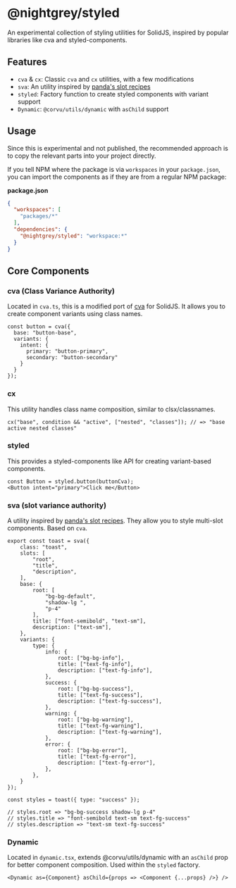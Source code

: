 # @nightgrey/styled

An experimental collection of styling utilities for SolidJS, inspired by popular libraries like cva and styled-components.

## Features
- `cva` & `cx`: Classic `cva` and `cx` utilities, with a few modifications
- `sva`: An utility inspired by [panda's slot recipes](https://panda-css.com/docs/concepts/slot-recipes)
- `styled`: Factory function to create styled components with variant support
- `Dynamic`: `@corvu/utils/dynamic` with `asChild` support

## Usage

Since this is experimental and not published, the recommended approach is to copy the relevant parts into your project directly.

If you tell NPM where the package is via `workspaces` in your `package.json`, you can import the components as if they are from a regular NPM package:

**package.json**
```json
{
  "workspaces": [
    "packages/*"
  ],
  "dependencies": {
    "@nightgrey/styled": "workspace:*"
  }
}
```

## Core Components

### cva (Class Variance Authority)
Located in `cva.ts`, this is a modified port of [cva](https://github.com/joe-bell/cva) for SolidJS. It allows you to create component variants using class names.

```tsx
const button = cva({
  base: "button-base",
  variants: {
    intent: {
      primary: "button-primary",
      secondary: "button-secondary"
    }
  }
});
```

### cx
This utility handles class name composition, similar to clsx/classnames.

```tsx
cx("base", condition && "active", ["nested", "classes"]); // => "base active nested classes"
```

### styled
This provides a styled-components like API for creating variant-based components.

```tsx
const Button = styled.button(buttonCva);
<Button intent="primary">Click me</Button>
```

### sva (slot variance authority)
A utility inspired by [panda's slot recipes](https://panda-css.com/docs/concepts/slot-recipes). They allow you to style multi-slot components. Based on `cva`.

```tsx
export const toast = sva({
    class: "toast",
    slots: [
        "root",
        "title",
        "description",
    ],
    base: {
        root: [
            "bg-bg-default",
            "shadow-lg ",
            "p-4"
        ],
        title: ["font-semibold", "text-sm"],
        description: ["text-sm"],
    },
    variants: {
        type: {
            info: {
                root: ["bg-bg-info"],
                title: ["text-fg-info"],
                description: ["text-fg-info"],
            },
            success: {
                root: ["bg-bg-success"],
                title: ["text-fg-success"],
                description: ["text-fg-success"],
            },
            warning: {
                root: ["bg-bg-warning"],
                title: ["text-fg-warning"],
                description: ["text-fg-warning"],
            },
            error: {
                root: ["bg-bg-error"],
                title: ["text-fg-error"],
                description: ["text-fg-error"],
            },
        },
    }
});

const styles = toast({ type: "success" });

// styles.root => "bg-bg-success shadow-lg p-4"
// styles.title => "font-semibold text-sm text-fg-success"
// styles.description => "text-sm text-fg-success"
```

### Dynamic
Located in `dynamic.tsx`, extends @corvu/utils/dynamic with an `asChild` prop for better component composition.  Used within the `styled` factory.

```tsx
<Dynamic as={Component} asChild={props => <Component {...props} />} />
```

